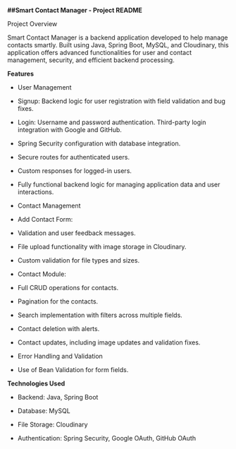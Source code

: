 

**##Smart Contact Manager - Project README**

Project Overview

Smart Contact Manager is a backend application developed to help manage contacts smartly. Built using Java, Spring Boot, MySQL, and Cloudinary, this application offers advanced functionalities for user and contact management, security, and efficient backend processing.

**Features**

 - User Management
   
 - Signup: Backend logic for user registration with field validation and
   bug fixes.

   
   

 - Login:
          Username and password authentication.
          Third-party login integration with Google and GitHub.

   
   

 - Spring Security configuration with database integration.

   

   
   

 - Secure routes for authenticated users.

   
  
   

 - Custom responses for logged-in users.

   

   
  

 - Fully functional backend logic for managing application data and user
   interactions.

  

 - Contact Management

   

 - Add Contact Form:

   
  

 - Validation and user feedback messages.

   
  

 - File upload functionality with image storage in Cloudinary.

   
  

 - Custom validation for file types and sizes.

   
   

 - Contact Module:

   
   

 - Full CRUD operations for contacts.

   
 

 - Pagination for the contacts.

   
   

 - Search implementation with filters across multiple fields.

   
 
  

 - Contact deletion with alerts.

   
   

 - Contact updates, including image updates and validation fixes.

   
  
   
   

 - Error Handling and Validation

  
   
 

 - Use of Bean Validation for form fields.

   
   
   
   

**Technologies Used**

 - Backend: Java, Spring Boot
   
  

 - Database: MySQL
          

 - File Storage: Cloudinary

       

 - Authentication: Spring Security, Google OAuth, GitHub OAuth
